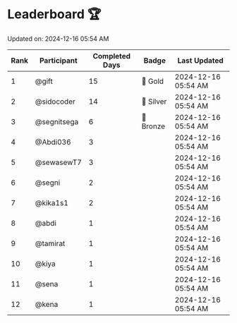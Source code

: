 # Leaderboard 🏆

Updated on: 2024-12-16 05:54 AM

| Rank | Participant       | Completed Days | Badge      | Last Updated         |
|------|-------------------|----------------|------------|----------------------|
| 1    | @gift             | 15             | 🏅 Gold     | 2024-12-16 05:54 AM |
| 2    | @sidocoder        | 14             | 🥈 Silver   | 2024-12-16 05:54 AM |
| 3    | @segnitsega       | 6              | 🥉 Bronze   | 2024-12-16 05:54 AM |
| 4    | @Abdi036          | 3              |            | 2024-12-16 05:54 AM |
| 5    | @sewasewT7        | 3              |            | 2024-12-16 05:54 AM |
| 6    | @segni            | 2              |            | 2024-12-16 05:54 AM |
| 7    | @kika1s1          | 2              |            | 2024-12-16 05:54 AM |
| 8    | @abdi             | 1              |            | 2024-12-16 05:54 AM |
| 9    | @tamirat          | 1              |            | 2024-12-16 05:54 AM |
| 10   | @kiya             | 1              |            | 2024-12-16 05:54 AM |
| 11   | @sena             | 1              |            | 2024-12-16 05:54 AM |
| 12   | @kena             | 1              |            | 2024-12-16 05:54 AM |
